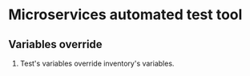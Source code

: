 # Microservices automated test tool

## Variables override
1. Test's variables override inventory's variables.